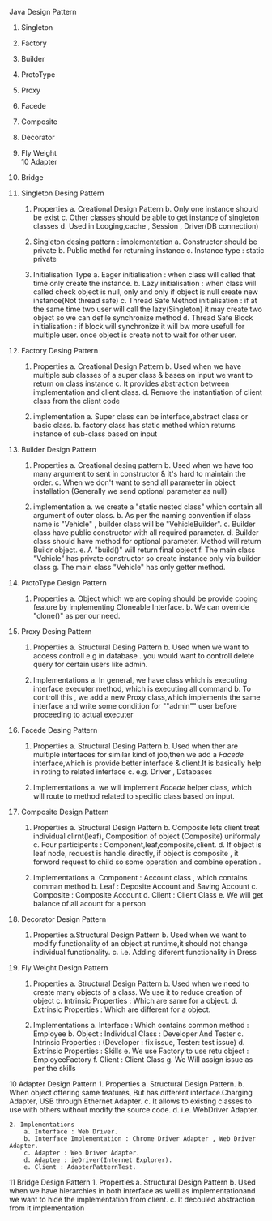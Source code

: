 Java Design Pattern

1. Singleton 
2. Factory
3. Builder
4. ProtoType
5. Proxy
6. Facede
7. Composite
8. Decorator
9. Fly Weight  
10 Adapter
11. Bridge 



1. Singleton Desing Pattern
	1. Properties
		a. Creational Design Pattern
		b. Only one instance should be exist
		c. Other classes should be able to get instance of singleton classes
		d. Used in Looging,cache , Session , Driver(DB connection)
		
	2. Singleton desing pattern : implementation
		a. Constructor should be private
		b. Public methd for returning instance
		c. Instance type : static private
	
	3. Initialisation Type 
		a. Eager initialisation : when class will called that time only create the instance.
		b. Lazy initialisation : when class will called check object is null, only and only if object is null create new instance(Not thread safe)
		c. Thread Safe Method initialisation : if at the same time two user will call the lazy(Singleton) it may create two object so we can defile synchronize method
		d. Thread Safe Block initialisation : if block will synchronize it will bw more usefull for multiple user. once object is create not to wait for other user.
	


2. Factory Desing Pattern 
	1. Properties 
		a. Creational Design Pattern
		b. Used when we have multiple sub classes of a super class & bases on input we want to return on class instance
		c. It provides abstraction between implementation and client class.
		d. Remove the instantiation of client class from the client code 
		
	2. implementation
		a. Super class can be interface,abstract class or basic class.
		b. factory class has static method which returns instance of sub-class based on input

3. Builder Design Pattern
	1. Properties
		a. Creational desing pattern
		b. Used when we have too many argument to sent in constructor & it's hard to maintain the order.
		c. When we don't want to send all parameter in object installation (Generally we send optional parameter as null)
		
	2. implementation
			a. we create a "static nested class" which contain all argument of outer class.
			b. As per the naming convention if class name is "Vehicle" , builder class will be "VehicleBuilder".
			c. Builder class have public constructor with all required parameter.
			d. Builder class should have method for optional parameter. Method will return Buildr object.
			e. A "build()" will return final object 
			f. The main class "Vehicle" has private constructor so create instance only via builder class
			g. The main class "Vehicle" has only getter method.
			
4. ProtoType Design Pattern
	1. Properties 
		a. Object which we are coping should be provide coping feature by implementing Cloneable Interface.
		b. We can override "clone()" as per our need.

5. Proxy Desing Pattern 
	1. Properties
		a. Structural Desing Pattern
		b. Used when we want to access controll e.g in database . you would want to controll delete query for certain users like admin.
	
	2. Implementations
		a. In general, we have class which is executing interface executer method, which is executing all command
		b. To controll this , we add a new Proxy class,which implements the same interface and write some condition for ""admin"" user before proceeding to actual executer  
		
6. Facede Desing Pattern
	1. Properties
		a. Structural Desing Pattern
		b. Used when ther are multiple interfaces for similar kind of job,then we add a *Facede* interface,which is provide better  interface & client.It is basically help in roting to related interface
		c. e.g. Driver , Databases
		
	2. Implementations 
		a. we will implement *Facede* helper class, which will route to method related to specific class based on input.
		
7. Composite Design Pattern
	1. Properties
		a. Structural Design Pattern
		b. Composite lets client treat individual clirnt(leaf), Composition of object (Composite) uniformaly
		c. Four participents : Component,leaf,composite,client.
		d. If object is leaf node, request is handle directly, if object is composite , it forword request to child so some operation and combine operation .
	
	2. Implementations
		a. Component : Account class , which contains comman method
		b. Leaf : Deposite Account and Saving Account
		c. Composite : Composite Account 
		d. Client : Client Class
		e. We will get balance of all acount for a person
		
8. Decorator Design Pattern
	1. Properties
		a.Structural Design Pattern
		b. Used when we want to modify functionality of an object at runtime,it should not change individual functionality.
		c. i.e. Adding diferent functionality in Dress
		
9. Fly Weight Design Pattern
	1. Properties
		a. Structural Design Pattern
		b. Used when we need to create many objects of a class. We use it to reduce creation of object
		c. Intrinsic Properties : Which are same for a object.
		d. Extrinsic Properties : Which are different for a object.
		
	2. Implementations
		a. Interface : Which contains common method : Employee
		b. Object : Individual Class : Developer And Tester
		c. Intrinsic Properties : (Developer : fix issue, Tester: test issue)
		d. Extrinsic Properties : Skills
		e. We use Factory to use retu object : EmployeeFactory
		f. Client : Client Class
		g. We Will assign issue as per the skills
		
10 Adapter Design Pattern
	1. Properties
		a. Structural Design Pattern.
		b. When object offering same features, But has different interface.Charging Adapter, USB through Ethernet Adapter.
		c. It allows to existing classes to use with others without modify the source code.
		d. i.e. WebDriver Adapter.
		
	2. Implementations 
		a. Interface : Web Driver. 
		b. Interface Implementation : Chrome Driver Adapter , Web Driver Adapter.
		c. Adapter : Web Driver Adapter.
		d. Adaptee : ieDriver(Internet Explorer).
		e. Client : AdapterPatternTest.
		
11 Bridge Design Pattern 
	1. Properties
		a. Structural Design Pattern
		b. Used when we have hierarchies in both interface as welll as implementationand we want to hide the implementation from client.
		c. It decouled abstraction from it implementation
		
	